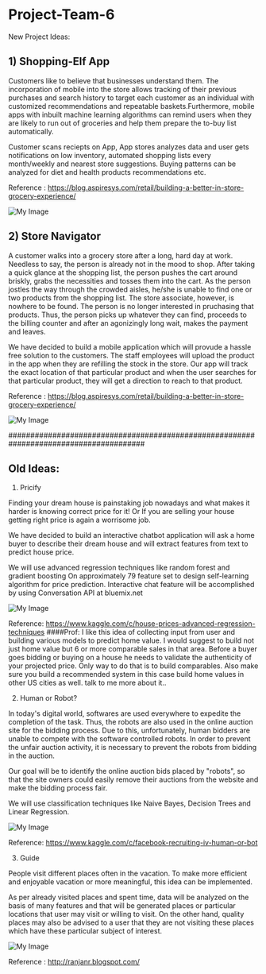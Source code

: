 # Project-Team-6

New Project Ideas: 

## 1) Shopping-Elf App

Customers like to believe that businesses understand them. The incorporation of mobile into the store allows tracking of their previous purchases and search history to target each customer as an individual with customized recommendations and repeatable baskets.Furthermore, mobile apps with inbuilt machine learning algorithms can remind users when they are likely to run out of groceries and help them prepare the to-buy list automatically.

 
Customer scans reciepts on App, App stores analyzes data and user gets notifications on low inventory, automated shopping lists every month/weekly and nearest store suggestions. Buying patterns can be analyzed for diet and health products recommendations etc.
 

Reference : https://blog.aspiresys.com/retail/building-a-better-in-store-grocery-experience/ 
 
![My Image](https://github.com/SJSU272LabS17/Project-Team-6/blob/master/Prestore.png)



## 2) Store Navigator

A customer walks into a grocery store after a long, hard day at work. Needless to say, the person is already not in the mood to shop. After taking a quick glance at the shopping list, the person pushes the cart around briskly, grabs the necessities and tosses them into the cart. As the person jostles the way through the crowded aisles, he/she is unable to find one or two products from the shopping list. The store associate, however, is nowhere to be found. The person is no longer interested in pruchasing that products. Thus, the person picks up whatever they can find, proceeds to the billing counter and after an agonizingly long wait, makes the payment and leaves.

We have decided to build a mobile application which will provude a hassle free solution to the customers. The staff employees will upload the product in the app when they are refilling the stock in the store. Our app will track the exact location of that particular product and when the user searches for that particular product, they will get a direction to reach to that product.

Reference : https://blog.aspiresys.com/retail/building-a-better-in-store-grocery-experience/ 

![My Image](https://github.com/SJSU272LabS17/Project-Team-6/blob/master/Instore.png)

#######################################################################################
## Old Ideas:

1) Pricify

Finding your dream house is painstaking job nowadays and what makes it harder is knowing correct price for it! 
Or 
If you are selling your house getting right price is again a worrisome job.

We have decided to build an interactive chatbot application will ask a home buyer to describe their dream house and will extract features from text to predict house price. 

We will use advanced regression techniques like random forest and gradient boosting 
On approximately 79 feature set to design self-learning algorithm for price prediction.
Interactive chat feature will be accomplished by using Conversation API at bluemix.net

![My Image](https://github.com/SJSU272LabS17/Project-Team-6/blob/master/precify.png)

Reference: https://www.kaggle.com/c/house-prices-advanced-regression-techniques
####Prof: I like this idea of collecting input from user and building various models to predict home value. I would suggest to build not just home value but 6 or more comparable sales in that area. Before a buyer goes bidding or buying on a house he needs to validate the authenticity of your projected price. Only way to do that is to build comparables.
Also make sure you build a recommended system in this case build home values in other US cities as well. talk to me more about it.. 

2) Human or Robot?

In today's digital world, softwares are used everywhere to expedite the completion of the task.  Thus, the robots are also used in the online auction site for the bidding process. Due to this, unfortunately, human bidders are unable to compete with the software controlled robots. 
In order to prevent the unfair auction activity, it is necessary to prevent the robots from bidding in the auction.

Our goal will be to identify the online auction bids placed by "robots", so that the site owners could easily remove their auctions from the website and make the bidding process fair.

We will use classification techniques like Naive Bayes, Decision Trees and Linear Regression.

![My Image](https://github.com/SJSU272LabS17/Project-Team-6/blob/master/robot.png)

Reference: https://www.kaggle.com/c/facebook-recruiting-iv-human-or-bot

3) Guide

People visit different places often in the vacation. To make more efficient and enjoyable vacation or more meaningful, this idea can be implemented.

As per already visited places and spent time, data will be analyzed on the basis of many features and that will be generated places or particular locations that user may visit or willing to visit. On the other hand, quality places may also be advised to a user that they are not visiting these places which have these particular subject of interest.


![My Image](https://github.com/SJSU272LabS17/Project-Team-6/blob/master/guide.png)

Reference : http://ranjanr.blogspot.com/ 
